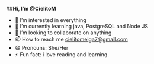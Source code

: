 ##**Hi, I’m @CielitoM**
- 👀 I’m interested in everything
- 🌱 I’m currently learning java, PostgreSQL and Node JS
- 💞️ I’m looking to collaborate on anything
- 📫 How to reach me cielitomelga7@gmail.com
- 😄 Pronouns: She/Her
- ⚡ Fun fact: i love reading and learning.
